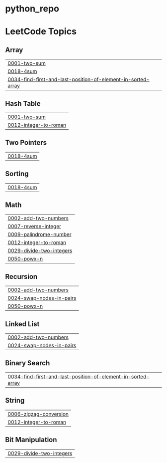 # python_repo
<!---LeetCode Topics Start-->
# LeetCode Topics
## Array
|  |
| ------- |
| [0001-two-sum](https://github.com/shweta2892/python_repo/tree/master/0001-two-sum) |
| [0018-4sum](https://github.com/shweta2892/python_repo/tree/master/0018-4sum) |
| [0034-find-first-and-last-position-of-element-in-sorted-array](https://github.com/shweta2892/python_repo/tree/master/0034-find-first-and-last-position-of-element-in-sorted-array) |
## Hash Table
|  |
| ------- |
| [0001-two-sum](https://github.com/shweta2892/python_repo/tree/master/0001-two-sum) |
| [0012-integer-to-roman](https://github.com/shweta2892/python_repo/tree/master/0012-integer-to-roman) |
## Two Pointers
|  |
| ------- |
| [0018-4sum](https://github.com/shweta2892/python_repo/tree/master/0018-4sum) |
## Sorting
|  |
| ------- |
| [0018-4sum](https://github.com/shweta2892/python_repo/tree/master/0018-4sum) |
## Math
|  |
| ------- |
| [0002-add-two-numbers](https://github.com/shweta2892/python_repo/tree/master/0002-add-two-numbers) |
| [0007-reverse-integer](https://github.com/shweta2892/python_repo/tree/master/0007-reverse-integer) |
| [0009-palindrome-number](https://github.com/shweta2892/python_repo/tree/master/0009-palindrome-number) |
| [0012-integer-to-roman](https://github.com/shweta2892/python_repo/tree/master/0012-integer-to-roman) |
| [0029-divide-two-integers](https://github.com/shweta2892/python_repo/tree/master/0029-divide-two-integers) |
| [0050-powx-n](https://github.com/shweta2892/python_repo/tree/master/0050-powx-n) |
## Recursion
|  |
| ------- |
| [0002-add-two-numbers](https://github.com/shweta2892/python_repo/tree/master/0002-add-two-numbers) |
| [0024-swap-nodes-in-pairs](https://github.com/shweta2892/python_repo/tree/master/0024-swap-nodes-in-pairs) |
| [0050-powx-n](https://github.com/shweta2892/python_repo/tree/master/0050-powx-n) |
## Linked List
|  |
| ------- |
| [0002-add-two-numbers](https://github.com/shweta2892/python_repo/tree/master/0002-add-two-numbers) |
| [0024-swap-nodes-in-pairs](https://github.com/shweta2892/python_repo/tree/master/0024-swap-nodes-in-pairs) |
## Binary Search
|  |
| ------- |
| [0034-find-first-and-last-position-of-element-in-sorted-array](https://github.com/shweta2892/python_repo/tree/master/0034-find-first-and-last-position-of-element-in-sorted-array) |
## String
|  |
| ------- |
| [0006-zigzag-conversion](https://github.com/shweta2892/python_repo/tree/master/0006-zigzag-conversion) |
| [0012-integer-to-roman](https://github.com/shweta2892/python_repo/tree/master/0012-integer-to-roman) |
## Bit Manipulation
|  |
| ------- |
| [0029-divide-two-integers](https://github.com/shweta2892/python_repo/tree/master/0029-divide-two-integers) |
<!---LeetCode Topics End-->